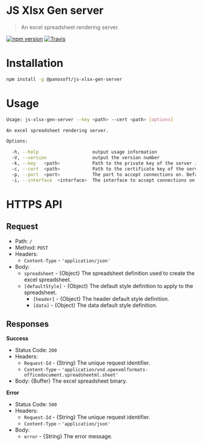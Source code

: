 # JS Xlsx Gen server

> An excel spreadsheet rendering server.

[![npm version](https://img.shields.io/npm/v/@panosoft/js-xlsx-gen-server.svg)](https://www.npmjs.com/package/@panosoft/js-xlsx-gen-server)
[![Travis](https://img.shields.io/travis/panosoft/js-xlsx-gen-server.svg)](https://travis-ci.org/panosoft/js-xlsx-gen-server)


# Installation

```sh
npm install -g @panosoft/js-xlsx-gen-server
```

# Usage

```sh
Usage: js-xlsx-gen-server --key <path> --cert <path> [options]

An excel spreadsheet rendering server.

Options:

  -h, --help                    output usage information
  -V, --version                 output the version number
  -k, --key   <path>            Path to the private key of the server in PEM format.
  -c, --cert  <path>            Path to the certificate key of the server in PEM format.
  -p, --port  <port>            The port to accept connections on. Default: 8443.
  -i, --interface  <interface>  The interface to accept connections on. Default: 0.0.0.0.
```

# HTTPS API

## Request

- Path: `/`
- Method: `POST`
- Headers:
	- `Content-Type` - `'application/json'`
- Body:
	- `spreadsheet` - {Object} The spreadsheet definition used to create the excel spreadsheet.
	- `[defaultStyle]` - {Object} The default style definition to apply to the spreadsheet.
      - `[header]` - {Object} The header default style definition.
      - `[data]` - {Object} The data default style definition.

## Responses

__Success__
- Status Code: `200`
- Headers:
	- `Request-Id` - {String} The unique request identifier.
	- `Content-Type` - `'application/vnd.openxmlformats-officedocument.spreadsheetml.sheet'`
- Body: {Buffer} The excel spreadsheet binary.

__Error__
- Status Code: `500`
- Headers:
	- `Request-Id` - {String} The unique request identifier.
	- `Content-Type` - `'application/json'`
- Body:
	- `error` - {String} The error message.
